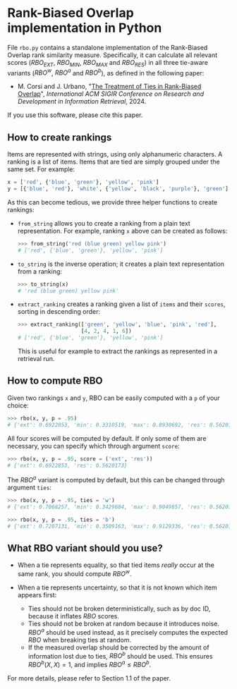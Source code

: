 # Rank-Biased Overlap implementation in Python

File `rbo.py` contains a standalone implementation of the Rank-Biased Overlap rank similarity measure. Specifically, it can calculate all relevant scores ($RBO_{EXT}$, $RBO_{MIN}$, $RBO_{MAX}$ and $RBO_{RES}$) in all three tie-aware variants ($RBO^w$, $RBO^a$ and $RBO^b$), as defined in the following paper:

- M. Corsi and J. Urbano, "[The Treatment of Ties in Rank-Biased Overlap](http://julian-urbano.info/files/publications/068-treatment-ties-rank-biased-overlap.pdf)", *International ACM SIGIR Conference on Research and Development in Information Retrieval*, 2024.

If you use this software, please cite this paper.

## How to create rankings

Items are represented with strings, using only alphanumeric characters. A ranking is a list of items. Items that are tied are simply grouped under the same set. For example:

```python
x = ['red', {'blue', 'green'}, 'yellow', 'pink']
y = [{'blue', 'red'}, 'white', {'yellow', 'black', 'purple'}, 'green']
```

As this can become tedious, we provide three helper functions to create rankings:

- `from_string` allows you to create a ranking from a plain text representation. For example, ranking `x` above can be created as follows:

  ```python
  >>> from_string('red (blue green) yellow pink')
  # ['red', {'blue', 'green'}, 'yellow', 'pink']
  ```
  
- `to_string` is the inverse operation; it creates a plain text representation from a ranking:

  ```python
  >>> to_string(x)
  # 'red (blue green) yellow pink'
  ```
  
- `extract_ranking` creates a ranking given a list of `items` and their `scores`, sorting in descending order:

  ```python
  >>> extract_ranking(['green', 'yellow', 'blue', 'pink', 'red'],
                      [4, 2, 4, 1, 6])
  # ['red', {'blue', 'green'}, 'yellow', 'pink']
  ```

  This is useful for example to extract the rankings as represented in a retrieval run.

## How to compute RBO

Given two rankings `x` and `y`, RBO can be easily computed with a `p` of your choice:

```python
>>> rbo(x, y, p = .95)
# {'ext': 0.6922853, 'min': 0.3310519, 'max': 0.8930692, 'res': 0.5620173}
```

All four scores will be computed by default. If only some of them are necessary, you can specify which through argument `score`:

```python
>>> rbo(x, y, p = .95, score = ('ext', 'res'))
# {'ext': 0.6922853, 'res': 0.5620173}
```

The $RBO^a$ variant is computed by default, but this can be changed through argument `ties`:

```python
>>> rbo(x, y, p = .95, ties = 'w')
# {'ext': 0.7068257, 'min': 0.3429684, 'max': 0.9049857, 'res': 0.5620173}

>>> rbo(x, y, p = .95, ties = 'b')
# {'ext': 0.7207131, 'min': 0.3509163, 'max': 0.9129336, 'res': 0.5620173}
```

## What RBO variant should you use?

- When a tie represents equality, so that tied items *really* occur at the same rank, you should compute $RBO^w$.
- When a tie represents uncertainty, so that it is not known which item appears first:

  - Ties should not be broken deterministically, such as by doc ID, because it inflates $RBO$ scores.
  - Ties should not be broken at random because it introduces noise. $RBO^a$ should be used instead, as it precisely computes the expected $RBO$ when breaking ties at random.
  - If the measured overlap should be corrected by the amount of information lost due to ties, $RBO^b$ should be used. This ensures $RBO^b(X,X)=1$, and implies $RBO^a\leq RBO^b$.

For more details, please refer to Section 1.1 of the paper.
